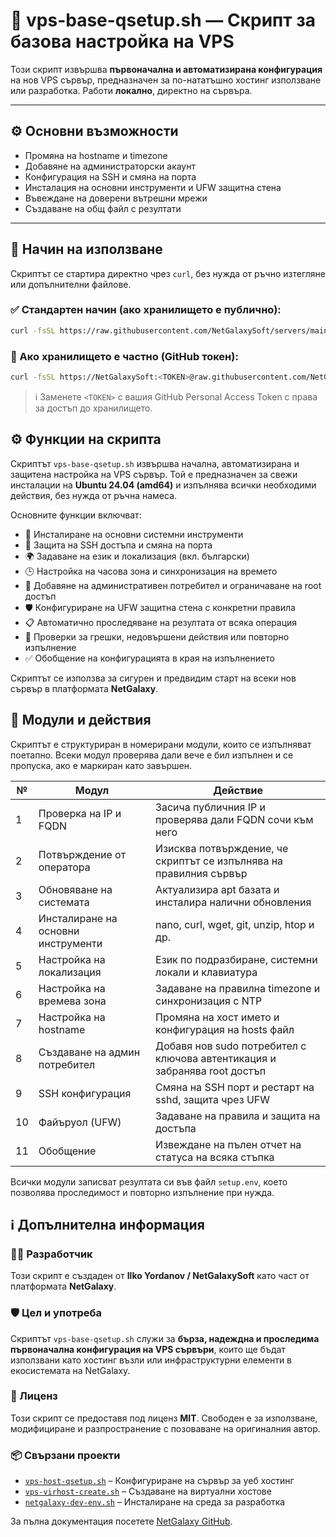 # 🚀 vps-base-qsetup.sh — Скрипт за базова настройка на VPS

Този скрипт извършва **първоначална и автоматизирана конфигурация** на нов VPS сървър, предназначен за по-нататъшно хостинг използване или разработка. Работи **локално**, директно на сървъра.

---

## ⚙️ Основни възможности

- Промяна на hostname и timezone
- Добавяне на администраторски акаунт
- Конфигурация на SSH и смяна на порта
- Инсталация на основни инструменти и UFW защитна стена
- Въвеждане на доверени вътрешни мрежи
- Създаване на общ файл с резултати

---

## 🧾 Начин на използване

Скриптът се стартира директно чрез `curl`, без нужда от ръчно изтегляне или допълнителни файлове.

### ✅ Стандартен начин (ако хранилището е публично):

```bash
curl -fsSL https://raw.githubusercontent.com/NetGalaxySoft/servers/main/set-base/vps-base-qsetup.sh | bash
```

### 🔐 Ако хранилището е частно (GitHub токен):

```bash
curl -fsSL https://NetGalaxySoft:<TOKEN>@raw.githubusercontent.com/NetGalaxySoft/servers/main/set-base/vps-base-qsetup.sh | bash
```

> ℹ️ Заменете `<TOKEN>` с вашия GitHub Personal Access Token с права за достъп до хранилището.

## ⚙️ Функции на скрипта

Скриптът `vps-base-qsetup.sh` извършва начална, автоматизирана и защитена настройка на VPS сървър. Той е предназначен за свежи инсталации на **Ubuntu 24.04 (amd64)** и изпълнява всички необходими действия, без нужда от ръчна намеса.

Основните функции включват:

- 🧰 Инсталиране на основни системни инструменти
- 🔐 Защита на SSH достъпа и смяна на порта
- 🌍 Задаване на език и локализация (вкл. български)
- 🕒 Настройка на часова зона и синхронизация на времето
- 🔧 Добавяне на административен потребител и ограничаване на root достъп
- 🛡️ Конфигуриране на UFW защитна стена с конкретни правила
- 📋 Автоматично проследяване на резултата от всяка операция
- 🧪 Проверки за грешки, недовършени действия или повторно изпълнение
- ✅ Обобщение на конфигурацията в края на изпълнението

Скриптът се използва за сигурен и предвидим старт на всеки нов сървър в платформата **NetGalaxy**.

## 📂 Модули и действия

Скриптът е структуриран в номерирани модули, които се изпълняват поетапно. Всеки модул проверява дали вече е бил изпълнен и се пропуска, ако е маркиран като завършен.

| №   | Модул                              | Действие                                                                  |
|-----|------------------------------------|---------------------------------------------------------------------------|
| 1   | Проверка на IP и FQDN              | Засича публичния IP и проверява дали FQDN сочи към него                   |
| 2   | Потвърждение от оператора          | Изисква потвърждение, че скриптът се изпълнява на правилния сървър        |
| 3   | Обновяване на системата            | Актуализира apt базата и инсталира налични обновления                     |
| 4   | Инсталиране на основни инструменти | nano, curl, wget, git, unzip, htop и др.                                  |
| 5   | Настройка на локализация           | Език по подразбиране, системни локали и клавиатура                        |
| 6   | Настройка на времева зона          | Задаване на правилна timezone и синхронизация с NTP                       |
| 7   | Настройка на hostname              | Промяна на хост името и конфигурация на hosts файл                        |
| 8   | Създаване на админ потребител      | Добавя нов sudo потребител с ключова автентикация и забранява root достъп |
| 9   | SSH конфигурация                   | Смяна на SSH порт и рестарт на sshd, защита чрез UFW                      |
| 10  | Файъруол (UFW)                     | Задаване на правила и защита на достъпа                                   |
| 11  | Обобщение                          | Извеждане на пълен отчет на статуса на всяка стъпка                       |

Всички модули записват резултата си във файл `setup.env`, което позволява проследимост и повторно изпълнение при нужда.

## ℹ️ Допълнителна информация

### 👨‍💻 Разработчик
Този скрипт е създаден от **Ilko Yordanov / NetGalaxySoft** като част от платформата **NetGalaxy**.

### 🛡️ Цел и употреба
Скриптът `vps-base-qsetup.sh` служи за **бърза, надеждна и проследима първоначална конфигурация на VPS сървъри**, които ще бъдат използвани като хостинг възли или инфраструктурни елементи в екосистемата на NetGalaxy.

### 📜 Лиценз
Този скрипт се предоставя под лиценз **MIT**. Свободен е за използване, модифициране и разпространение с позоваване на оригиналния автор.

### 📦 Свързани проекти
- [`vps-host-qsetup.sh`](https://github.com/NetGalaxySoft/servers/) – Конфигуриране на сървър за уеб хостинг
- [`vps-virhost-create.sh`](https://github.com/NetGalaxySoft/servers/) – Създаване на виртуални хостове
- [`netgalaxy-dev-env.sh`](https://github.com/NetGalaxySoft/servers/) – Инсталиране на среда за разработка

За пълна документация посетете [NetGalaxy GitHub](https://github.com/NetGalaxySoft).
